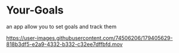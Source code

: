 # Your-Goals
an app allow you to set goals and track them


https://user-images.githubusercontent.com/74506206/179405629-818b3df5-e2a9-4332-b332-c32ee7dffbfd.mov

